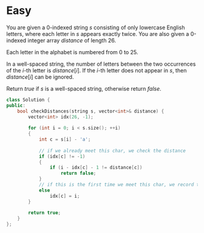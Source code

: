 # Easy

You are given a 0-indexed string $s$ consisting of only lowercase English letters, where each letter in $s$ appears exactly twice. You are also given a 0-indexed integer array $distance$ of length $26$.

Each letter in the alphabet is numbered from $0$ to $25$.

In a well-spaced string, the number of letters between the two occurrences of the $i$-th letter is $distance[i]$. If the $i$-th letter does not appear in $s$, then $distance[i]$ can be ignored.

Return $true$ if $s$ is a well-spaced string, otherwise return $false$.

```cpp
class Solution {
public:
    bool checkDistances(string s, vector<int>& distance) {
        vector<int> idx(26, -1);
        
        for (int i = 0; i < s.size(); ++i)
        {
            int c = s[i] - 'a';
            
            // if we already meet this char, we check the distance
            if (idx[c] != -1)
            {
                if (i - idx[c] - 1 != distance[c])
                    return false;
            }
            // if this is the first time we meet this char, we record the index.
            else
                idx[c] = i;
        }
        
        return true;
    }
};
```
